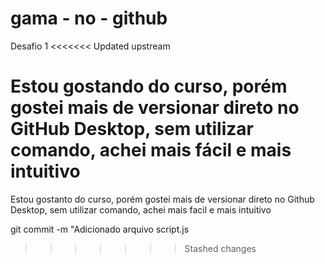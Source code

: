 # gama - no - github
 Desafio 1
<<<<<<< Updated upstream
 
Estou gostando do curso, porém gostei mais de versionar direto no GitHub Desktop, sem utilizar comando, achei mais fácil e mais intuitivo 
=======

Estou gostanto do curso, porém gostei mais de versionar direto no Github Desktop, sem utilizar comando, achei mais facil e mais intuitivo 

git commit -m "Adicionado arquivo script.js

>>>>>>> Stashed changes
